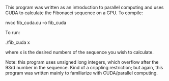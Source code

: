 This program was written as an introduction to parallel computing and uses CUDA to calculate the Fibonacci sequence on a GPU.
To compile:

nvcc fib_cuda.cu -o fib_cuda

To run:

./fib_cuda x

where x is the desired numbers of the sequence you wish to calculate.


Note: this program uses unsigned long integers, which overflow after the 93rd number in the sequence. Kind of a crippling restriction; but again, this program was written mainly to familiarize with CUDA/parallel computing.
